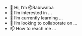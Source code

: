 - 👋 Hi, I’m @Rabiwaiba
- 👀 I’m interested in ...
- 🌱 I’m currently learning ...
- 💞️ I’m looking to collaborate on ...
- 📫 How to reach me ...

<!---
Rabiwaiba/Rabiwaiba is a ✨ special ✨ repository because its `README.md` (this file) appears on your GitHub profile.
You can click the Preview link to take a look at your changes.
--->
